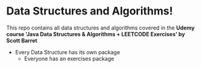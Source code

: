 # Data Structures and Algorithms!

This repo contains all data structures and algorithms covered in the **Udemy course 'Java Data Structures & Algorithms +
LEETCODE Exercises' by Scott Barret**

- Every Data Structure has its own package
  - Everyone has an exercises package
